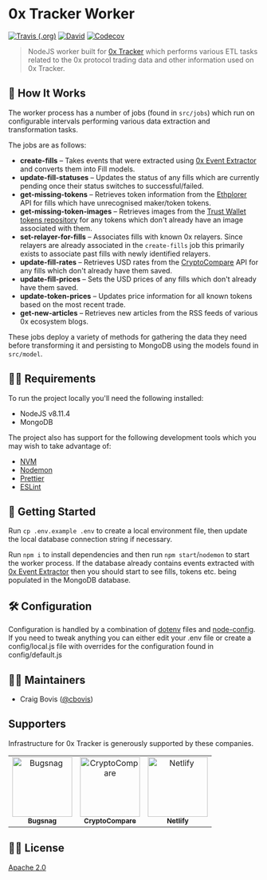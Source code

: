 # 0x Tracker Worker

[![Travis (.org)](https://img.shields.io/travis/0xTracker/0x-tracker-worker.svg?style=flat-square)](https://travis-ci.org/0xTracker/0x-tracker-worker)
[![David](https://img.shields.io/david/0xtracker/0x-tracker-worker.svg?style=flat-square)](https://github.com/0xTracker/0x-tracker-worker)
[![Codecov](https://img.shields.io/codecov/c/github/0xTracker/0x-tracker-worker.svg?style=flat-square)](https://codecov.io/gh/0xTracker/0x-tracker-worker)

> NodeJS worker built for [0x Tracker](https://0xtracker.com) which performs various ETL tasks related to the 0x protocol trading data and other information used on 0x Tracker.

## 🧐 How It Works

The worker process has a number of jobs (found in `src/jobs`) which run on configurable intervals performing various data extraction and transformation tasks.

The jobs are as follows:

- **create-fills** – Takes events that were extracted using [0x Event Extractor](https://github.com/0xTracker/0x-event-extractor) and converts them into Fill models.
- **update-fill-statuses** – Updates the status of any fills which are currently pending once their status switches to successful/failed.
- **get-missing-tokens** – Retrieves token information from the [Ethplorer](https://ethplorer.io) API for fills which have unrecognised maker/token tokens.
- **get-missing-token-images** – Retrieves images from the [Trust Wallet tokens repository](https://github.com/TrustWallet/tokens) for any tokens which don't already have an image associated with them.
- **set-relayer-for-fills** – Associates fills with known 0x relayers. Since relayers are already associated in the `create-fills` job this primarily exists to associate past fills with newly identified relayers.
- **update-fill-rates** – Retrieves USD rates from the [CryptoCompare](https://www.cryptocompare.com/) API for any fills which don't already have them saved.
- **update-fill-prices** – Sets the USD prices of any fills which don't already have them saved.
- **update-token-prices** – Updates price information for all known tokens based on the most recent trade.
- **get-new-articles** – Retrieves new articles from the RSS feeds of various 0x ecosystem blogs.

These jobs deploy a variety of methods for gathering the data they need before transforming it and persisting to MongoDB using the models found in `src/model`.

## 👮‍♂️ Requirements

To run the project locally you'll need the following installed:

- NodeJS v8.11.4
- MongoDB

The project also has support for the following development tools which you may wish to take advantage of:

- [NVM](https://github.com/creationix/nvm)
- [Nodemon](https://nodemon.io/)
- [Prettier](https://prettier.io/docs/en/editors.html)
- [ESLint](https://eslint.org/docs/user-guide/integrations#editors)

## 🐣 Getting Started

Run `cp .env.example .env` to create a local environment file, then update the local database connection string if necessary.

Run `npm i` to install dependencies and then run `npm start`/`nodemon` to start the worker process. If the database already contains events extracted with [0x Event Extractor](https://github.com/0xTracker/0x-event-extractor) then you should start to see fills, tokens etc. being populated in the MongoDB database.

## 🛠 Configuration

Configuration is handled by a combination of [dotenv](https://github.com/motdotla/dotenv) files and [node-config](https://github.com/lorenwest/node-config). If you need to tweak anything you can either edit your .env file or create a config/local.js file with overrides for the configuration found in config/default.js

## 👨‍💻 Maintainers

- Craig Bovis ([@cbovis](https://github.com/cbovis))

## Supporters

Infrastructure for 0x Tracker is generously supported by these companies.

<table>
  <tr>
    <td align="center"><a href="https://bugsnag.com"><img src="https://0xtracker.com/assets/supporters/bugsnag.png" width="120px;" alt="Bugsnag"/><br /><sub><b>Bugsnag</b></sub></a></td>
    <td align="center"><a href="https://cryptocompare.com"><img src="https://0xtracker.com/assets/supporters/crypto-compare.png" width="120px;" alt="CryptoCompare"/><br /><sub><b>CryptoCompare</b></sub></a></td>
    <td align="center"><a href="https://netlify.com"><img src="https://0xtracker.com/assets/supporters/netlify.png" width="120px;" alt="Netlify"/><br /><sub><b>Netlify</b></sub></a></td>
  </tr>
</table>

## 👩‍⚖️ License

[Apache 2.0](https://github.com/0xTracker/0x-tracker-worker/blob/master/LICENSE)
